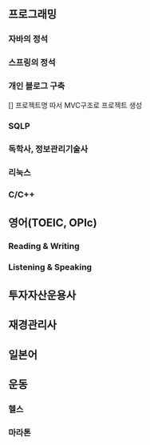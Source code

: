 ## 프로그래밍
### 자바의 정석
### 스프링의 정석
### 개인 블로그 구축
[] 프로젝트명 따서 MVC구조로 프로젝트 생성
### SQLP
### 독학사, 정보관리기술사
### 리눅스
### C/C++

## 영어(TOEIC, OPIc)
### Reading & Writing
### Listening & Speaking

## 투자자산운용사

## 재경관리사

## 일본어

## 운동
### 헬스
### 마라톤
